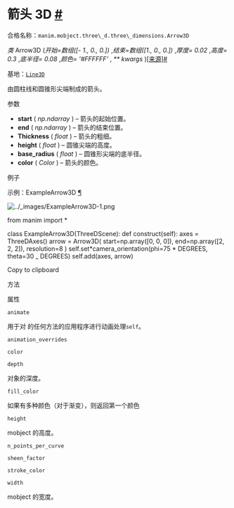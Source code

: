# 箭头 3D [#](#arrow3d "此标题的固定链接")

合格名称：`manim.mobject.three\_d.three\_dimensions.Arrow3D`

_类_ Arrow3D (_开始=数组(\[\- 1., 0., 0.\])_ ,_结束=数组(\[1., 0., 0.\])_ ,_厚度= 0.02_ ,_高度= 0.3_ ,_底半径= 0.08_ ,_颜色= '#FFFFFF'_ , _\*\* kwargs_ )[\[来源\]](../_modules/manim/mobject/three_d/three_dimensions.html#Arrow3D)[#](#manim.mobject.three_d.three_dimensions.Arrow3D "此定义的固定链接")

基地：[`Line3D`](manim.mobject.three_d.three_dimensions.Line3D.html#manim.mobject.three_d.three_dimensions.Line3D "manim.mobject. Three_d. Three_dimensions.Line3D")

由圆柱线和圆锥形尖端制成的箭头。

参数

- **start** ( _np.ndarray_ ) – 箭头的起始位置。
- **end** ( _np.ndarray_ ) – 箭头的结束位置。
- **Thickness** ( _float_ ) – 箭头的粗细。
- **height** ( _float_ ) – 圆锥尖端的高度。
- **base_radius** ( _float_ ) – 圆锥形尖端的底半径。
- **color** ( _Color_ ) – 箭头的颜色。

例子

示例：ExampleArrow3D [¶](#examplearrow3d)

![../_images/ExampleArrow3D-1.png](../_images/ExampleArrow3D-1.png)

from manim import \*

class ExampleArrow3D(ThreeDScene):
def construct(self):
axes = ThreeDAxes()
arrow = Arrow3D(
start=np.array(\[0, 0, 0\]),
end=np.array(\[2, 2, 2\]),
resolution=8
)
self.set*camera_orientation(phi=75 * DEGREES, theta=30 \_ DEGREES)
self.add(axes, arrow)

Copy to clipboard

方法

属性

`animate`

用于对 的任何方法的应用程序进行动画处理`self`。

`animation_overrides`

`color`

`depth`

对象的深度。

`fill_color`

如果有多种颜色（对于渐变），则返回第一个颜色

`height`

mobject 的高度。

`n_points_per_curve`

`sheen_factor`

`stroke_color`

`width`

mobject 的宽度。
